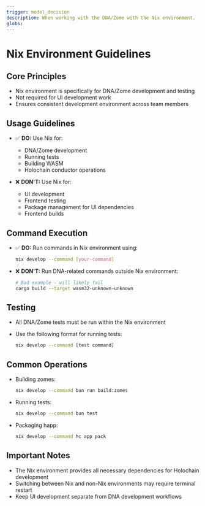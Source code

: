 ```yaml
---
trigger: model_decision
description: When working with the DNA/Zome with the Nix environment.
globs: 
---
```

# Nix Environment Guidelines

## Core Principles

- Nix environment is specifically for DNA/Zome development and testing
- Not required for UI development work
- Ensures consistent development environment across team members

## Usage Guidelines

- ✅ **DO:** Use Nix for:
  - DNA/Zome development
  - Running tests
  - Building WASM
  - Holochain conductor operations
  
- ❌ **DON'T:** Use Nix for:
  - UI development
  - Frontend testing
  - Package management for UI dependencies
  - Frontend builds

## Command Execution

- ✅ **DO:** Run commands in Nix environment using:

  ```bash
  nix develop --command [your-command]
  ```
  
- ❌ **DON'T:** Run DNA-related commands outside Nix environment:

  ```bash
  # Bad example - will likely fail
  cargo build --target wasm32-unknown-unknown
  ```

## Testing

- All DNA/Zome tests must be run within the Nix environment
- Use the following format for running tests:

  ```bash
  nix develop --command [test command]
  ```

## Common Operations

- Building zomes:

  ```bash
  nix develop --command bun run build:zomes
  ```

- Running tests:

  ```bash
  nix develop --command bun test
  ```

- Packaging happ:

  ```bash
  nix develop --command hc app pack
  ```

## Important Notes

- The Nix environment provides all necessary dependencies for Holochain development
- Switching between Nix and non-Nix environments may require terminal restart
- Keep UI development separate from DNA development workflows
